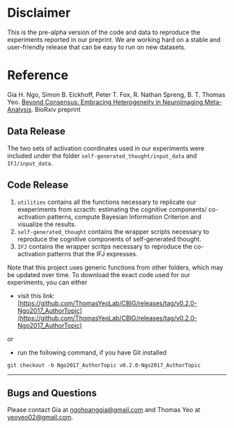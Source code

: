 # Disclaimer
This is the pre-alpha version of the code and data to reproduce the experiments reported in our preprint. We are working hard on a stable and user-friendly release that can be easy to run on new datasets.

# Reference
Gia H. Ngo,  Simon B. Eickhoff, Peter T. Fox,  R. Nathan Spreng, B. T. Thomas Yeo. [Beyond Consensus: Embracing Heterogeneity in Neuroimaging Meta-Analysis](https://app.bitly.com/Bg84gvJLXEM/bitlinks/2ruE7v8). BioRxiv preprint

## Data Release 
The two sets of activation coordinates used in our experiments were included under the folder `self-generated_thought/input_data` and `IFJ/input_data`.


## Code Release
1. `utilities` contains all the functions necessary to replicate our exeperiments from scracth: estimating the cognitive components/ co-activation patterns, compute Bayesian Information Criterion and visualize the results.
2. `self-generated_thought` contains the wrapper scripts necessary to reproduce the cognitive components of self-generated thought.
3. `IFJ` contains the wrapper scritps necessary to reproduce the co-activation patterns that the IFJ expresses.

Note that this project uses generic functions from other folders, which may be updated over time. To download the exact code used for our experiments, you can either

- visit this link:
[https://github.com/ThomasYeoLab/CBIG/releases/tag/v0.2.0-Ngo2017_AuthorTopic](https://github.com/ThomasYeoLab/CBIG/releases/tag/v0.2.0-Ngo2017_AuthorTopic)

or

- run the following command, if you have Git installed
 
```
git checkout -b Ngo2017_AuthorTopic v0.2.0-Ngo2017_AuthorTopic
```

----

## Bugs and Questions

Please contact Gia at ngohoanggia@gmail.com and Thomas Yeo at yeoyeo02@gmail.com.

